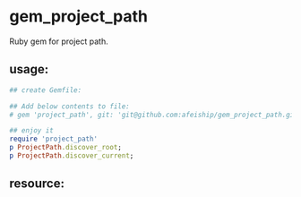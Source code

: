 # gem_project_path
Ruby gem for project path.

## usage:
```ruby
## create Gemfile:

## Add below contents to file:
# gem 'project_path', git: 'git@github.com:afeiship/gem_project_path.git', submodules: true

## enjoy it
require 'project_path'
p ProjectPath.discover_root;
p ProjectPath.discover_current;
```

## resource:
